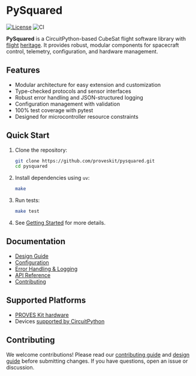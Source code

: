 # PySquared

[![License](https://img.shields.io/badge/license-MIT-blue.svg)](https://proveskit.github.io/pysquared/license/)
![CI](https://github.com/proveskit/pysquared/actions/workflows/ci.yaml/badge.svg)

**PySquared** is a CircuitPython-based CubeSat flight software library with [flight](https://space.skyrocket.de/doc_sdat/pleiades-orpheus.htm) [heritage](https://docs.proveskit.space/en/latest/#trials-and-tribulations-in-cubesats). It provides robust, modular components for spacecraft control, telemetry, configuration, and hardware management.

## Features

- Modular architecture for easy extension and customization
- Type-checked protocols and sensor interfaces
- Robust error handling and JSON-structured logging
- Configuration management with validation
- 100% test coverage with pytest
- Designed for microcontroller resource constraints

## Quick Start

1. Clone the repository:
   ```bash
   git clone https://github.com/proveskit/pysquared.git
   cd pysquared
   ```

2. Install dependencies using `uv`:
   ```bash
   make
   ```

3. Run tests:
   ```bash
   make test
   ```

4. See [Getting Started](https://proveskit.github.io/pysquared/getting-started/) for more details.

## Documentation

- [Design Guide](https://proveskit.github.io/pysquared/design-guide/)
- [Configuration](https://proveskit.github.io/pysquared/api/#pysquared.config)
- [Error Handling & Logging](https://proveskit.github.io/pysquared/api/#pysquared.logger)
- [API Reference](https://proveskit.github.io/pysquared/api/)
- [Contributing](https://proveskit.github.io/pysquared/contributing/)

## Supported Platforms

- [PROVES Kit hardware](https://docs.proveskit.space/en/latest/)
- Devices [supported by CircuitPython](https://circuitpython.org/downloads)

## Contributing

We welcome contributions! Please read our [contributing guide](https://proveskit.github.io/pysquared/contributing/) and [design guide](https://proveskit.github.io/pysquared/design-guide/) before submitting changes. If you have questions, open an issue or discussion.

